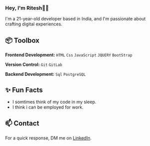 
### Hey, I'm Ritesh👋🏽  

I'm a 21-year-old developer based in India, and I'm passionate about crafting digital experiences. 


 
## 📦 Toolbox

**Frontend Development:** `HTML` `Css` `JavaScript` `JQUERY` `BootStrap` 
 
**Version Control:** `Git` `GitLab` 

**Backend Development:** `Sql` `PostgreSQL`  

 
## ✨ Fun Facts 

- I somtimes think of my code in my sleep.
- I think i can be employed for work.


## 📫 Contact

 For a quick response, DM me on [LinkedIn](https://www.linkedin.com/in/ritesh-katwe/). 
